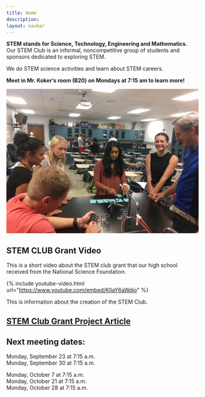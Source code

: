 ```yaml
---
title: Home
description:
layout: navbar
---
```



**STEM stands for Science, Technology, Engineering and Mathematics.**  
Our STEM Club is an informal, noncompetitive group of students and sponsors dedicated to exploring STEM.

We do STEM science activities and learn about STEM careers. 

**Meet in Mr. Koker’s room (B20) on Mondays at 7:15 am to learn more!**

![](images/STEMclubProjectWeek2A.jpg)


## **STEM CLUB Grant Video**
This is a short video about the STEM club grant that our high school received from the National Science Foundation.


{% include youtube-video.html url="https://www.youtube.com/embed/KlIaY6aWdjo" %}



This is information about the creation of the STEM Club.



## **[STEM Club Grant Project Article](https://ece.illinois.edu/newsroom/article/34060)**


  
  
  
  
## **Next meeting dates:**

                                                 
Monday, September 23 at 7:15 a.m.                                                      
Monday, September 30 at 7:15 a.m.                                                    
                                                   
Monday, October 7 at 7:15 a.m.                                    
Monday, October 21 at 7:15 a.m.                             
Monday, October 28 at 7:15 a.m.                                      
                                                   
